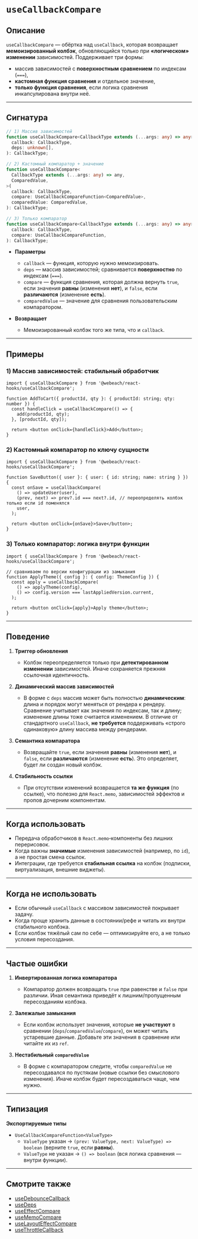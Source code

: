 # `useCallbackCompare`

## Описание

`useCallbackCompare` — обёртка над `useCallback`, которая возвращает **мемоизированный колбэк**, обновляющийся только при **«логическом» изменении** зависимостей. Поддерживает три формы:

- массив зависимостей с **поверхностным сравнением** по индексам (`===`),
- **кастомная функция сравнения** и отдельное значение,
- **только функция сравнения**, если логика сравнения инкапсулирована внутри неё.

---

## Сигнатура

```ts
// 1) Массив зависимостей
function useCallbackCompare<CallbackType extends (...args: any) => any>(
  callback: CallbackType,
  deps: unknown[],
): CallbackType;

// 2) Кастомный компаратор + значение
function useCallbackCompare<
  CallbackType extends (...args: any) => any,
  ComparedValue,
>(
  callback: CallbackType,
  compare: UseCallbackCompareFunction<ComparedValue>,
  comparedValue: ComparedValue,
): CallbackType;

// 3) Только компаратор
function useCallbackCompare<CallbackType extends (...args: any) => any>(
  callback: CallbackType,
  compare: UseCallbackCompareFunction,
): CallbackType;
```

- **Параметры**
   - `callback` — функция, которую нужно мемоизировать.
   - `deps` — массив зависимостей; сравнивается **поверхностно** по индексам (`===`).
   - `compare` — функция сравнения, которая должна вернуть `true`, если значения **равны** (изменения **нет**), и `false`, если **различаются** (изменение **есть**).
   - `comparedValue` — значение для сравнения пользовательским компаратором.

- **Возвращает**
   - Мемоизированный колбэк того же типа, что и `callback`.

---

## Примеры

### 1) Массив зависимостей: стабильный обработчик

```tsx
import { useCallbackCompare } from '@webeach/react-hooks/useCallbackCompare';

function AddToCart({ productId, qty }: { productId: string; qty: number }) {
  const handleClick = useCallbackCompare(() => {
    add(productId, qty);
  }, [productId, qty]);

  return <button onClick={handleClick}>Add</button>;
}
```

### 2) Кастомный компаратор по ключу сущности

```tsx
import { useCallbackCompare } from '@webeach/react-hooks/useCallbackCompare';

function SaveButton({ user }: { user: { id: string; name: string } }) {
  const onSave = useCallbackCompare(
    () => updateUser(user),
    (prev, next) => prev?.id === next?.id, // переопределять колбэк только если id поменялся
    user,
  );

  return <button onClick={onSave}>Save</button>;
}
```

### 3) Только компаратор: логика внутри функции

```tsx
import { useCallbackCompare } from '@webeach/react-hooks/useCallbackCompare';

// сравниваем по версии конфигурации из замыкания
function ApplyTheme({ config }: { config: ThemeConfig }) {
  const apply = useCallbackCompare(
    () => applyTheme(config),
    () => config.version === lastAppliedVersion.current,
  );

  return <button onClick={apply}>Apply theme</button>;
}
```

---

## Поведение

1. **Триггер обновления**
   - Колбэк переопределяется только при **детектированном изменении** зависимостей. Иначе сохраняется прежняя ссылочная идентичность.

2. **Динамический массив зависимостей**
   - В форме с `deps` массив может быть полностью **динамическим**: длина и порядок могут меняться от рендера к рендеру. Сравнение учитывает как значения по индексам, так и длину; изменение длины тоже считается изменением. В отличие от стандартного `useCallback`, **не требуется** поддерживать «строго одинаковую» длину массива между рендерами.

3. **Семантика компаратора**
   - Возвращайте `true`, если значения **равны** (изменения **нет**), и `false`, если **различаются** (изменение **есть**). Это определяет, будет ли создан новый колбэк.

4. **Стабильность ссылки**
   - При отсутствии изменений возвращается **та же функция** (по ссылке), что полезно для `React.memo`, зависимостей эффектов и пропов дочерним компонентам.

---

## Когда использовать

- Передача обработчиков в `React.memo`‑компоненты без лишних перерисовок.
- Когда важны **значимые** изменения зависимостей (например, по `id`), а не простая смена ссылок.
- Интеграции, где требуется **стабильная ссылка** на колбэк (подписки, виртуализация, внешние виджеты).

---

## Когда **не** использовать

- Если обычный `useCallback` с массивом зависимостей покрывает задачу.
- Когда проще хранить данные в состоянии/рефе и читать их внутри стабильного колбэка.
- Если колбэк тяжёлый сам по себе — оптимизируйте его, а не только условия пересоздания.

---

## Частые ошибки

1. **Инвертированная логика компаратора**
   - Компаратор должен возвращать `true` при равенстве и `false` при различии. Иная семантика приведёт к лишним/пропущенным пересозданиям колбэка.

2. **Залежалые замыкания**
   - Если колбэк использует значения, которые **не участвуют** в сравнении (`deps`/`comparedValue`/`compare`), он может читать устаревшие данные. Добавьте эти значения в сравнение или читайте их из `ref`.

3. **Нестабильный `comparedValue`**
   - В форме с компаратором следите, чтобы `comparedValue` не пересоздавался по пустякам (новые ссылки без смыслового изменения). Иначе колбэк будет пересоздаваться чаще, чем нужно.

---

## Типизация

**Экспортируемые типы**

- `UseCallbackCompareFunction<ValueType>`
   - `ValueType` указан → `(prev: ValueType, next: ValueType) => boolean` (верните `true`, если **равны**).
   - `ValueType` не указан → `() => boolean` (вся логика сравнения — внутри функции).

---

## Смотрите также

- [useDebounceCallback](useDebounceCallback.md)
- [useDeps](useDeps.md)
- [useEffectCompare](useEffectCompare.md)
- [useMemoCompare](useMemoCompare.md)
- [useLayoutEffectCompare](useLayoutEffectCompare.md)
- [useThrottleCallback](useThrottleCallback.md)
